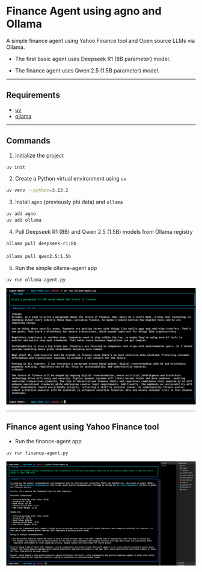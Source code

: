 # Finance Agent using agno and Ollama

A simple finance agent using Yahoo Finance tool and Open source LLMs via Ollama.

- The first basic agent uses Deepseek R1 (8B parameter) model.

- The finance agent uses Qwen 2.5 (1.5B parameter) model.

---

## Requirements

- [uv](https://github.com/astral-sh/uv)
- [ollama](https://github.com/ollama)

---

## Commands

1. Initialize the project

```bash
uv init
```

2. Create a Python virtual environment using `uv`

```bash
uv venv --python=3.13.2
```

3. Install `agno` (previously phi data) and `ollama`

```bash
uv add agno
uv add ollama
```

4. Pull Deepseek R1 (8B) and Qwen 2.5 (1.5B) models from Ollama registry

```bash
ollama pull deepseek-r1:8b

ollama pull qwen2.5:1.5b
```

5. Run the simple ollama-agent app

```bash
uv run ollama-agent.py
```

![Simple Ollama Agent](./images/ollama-agent.png)

---

## Finance agent using Yahoo Finance tool

- Run the finance-agent app

```bash
uv run finance-agent.py
```

![Finance Agent](./images/finance-agent.png)
